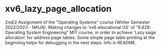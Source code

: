 # xv6_lazy_page_allocation
2nd/2 Assignment of the "Operating Systems" course (Winter Semester 2022/2023 - NKUA). Making changes to 'xv6 educational OS' of "6.828: Operating System Engineering" MIT course, in order to achieve 'Lazy page allocation' for address page tables. Some simple page table printing at the beginning helps for debugging in the next steps. Info in README.

